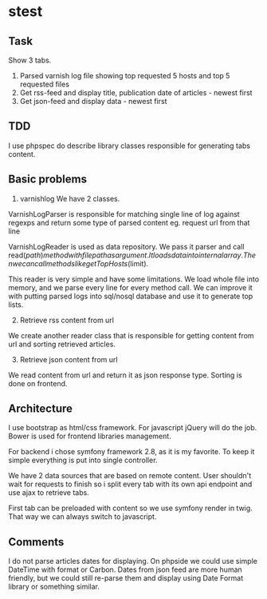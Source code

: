stest
=====

Task
----

Show 3 tabs.
1. Parsed varnish log file showing top requested 5 hosts and top 5 requested files
2. Get rss-feed and display title, publication date of articles - newest first
3. Get json-feed and display data - newest first 


TDD
---
I use phpspec do describe library classes responsible for generating tabs content.


Basic problems
--------------

1. varnishlog
We have 2 classes. 

VarnishLogParser is responsible for matching single line of log against regexps and return some type of parsed content eg. request url from that line
  
VarnishLogReader is used as data repository. We pass it parser and call read($path) method with file path as argument. It loads data into internal array. 
Then we can call methods like getTopHosts($limit). 

This reader is very simple and have some limitations. We load whole file into memory, and we parse every line for every method call. 
We can improve it with putting parsed logs into sql/nosql database and use it to generate top lists.
  
2. Retrieve rss content from url

We create another reader class that is responsible for getting content from url and sorting retrieved articles.

3. Retrieve json content from url
 
We read content from url and return it as json response type. Sorting is done on frontend.


Architecture
------------

I use bootstrap as html/css framework. For javascript jQuery will do the job.
Bower is used for frontend libraries management.

For backend i chose symfony framework 2.8, as it is my favorite.
To keep it simple everything is put into single controller.

We have 2 data sources that are based on remote content. 
User shouldn't wait for requests to finish so i split every tab with its own api endpoint and use ajax to retrieve tabs.

First tab can be preloaded with content so we use symfony render in twig. That way we can always switch to javascript.

Comments
--------

I do not parse articles dates for displaying. On phpside we could use simple DateTime with format or Carbon. 
Dates from json feed are more human friendly, but we could still re-parse them and display using Date Format library or something similar.
